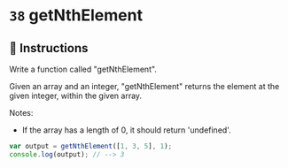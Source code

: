 # `38` getNthElement

## 📝 Instructions

Write a function called "getNthElement".

Given an array and an integer, "getNthElement" returns the element at the given integer, within the given array.

Notes:
* If the array has a length of 0, it should return 'undefined'.

```Javascript
var output = getNthElement([1, 3, 5], 1);
console.log(output); // --> 3
```